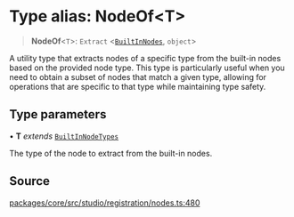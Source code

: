# Type alias: NodeOf\<T\>

> **NodeOf**\<`T`\>: `Extract` \<[`BuiltInNodes`](BuiltInNodes.md), `object`\>

A utility type that extracts nodes of a specific type from the built-in nodes based on the provided node type.
This type is particularly useful when you need to obtain a subset of nodes that match a given type, allowing
for operations that are specific to that type while maintaining type safety.

## Type parameters

• **T** *extends* [`BuiltInNodeTypes`](BuiltInNodeTypes.md)

The type of the node to extract from the built-in nodes.

## Source

[packages/core/src/studio/registration/nodes.ts:480](https://github.com/VictorS67/encre/blob/42c3bddca4be2d23ad959c1c99381eefbf43789c/packages/core/src/studio/registration/nodes.ts#L480)
